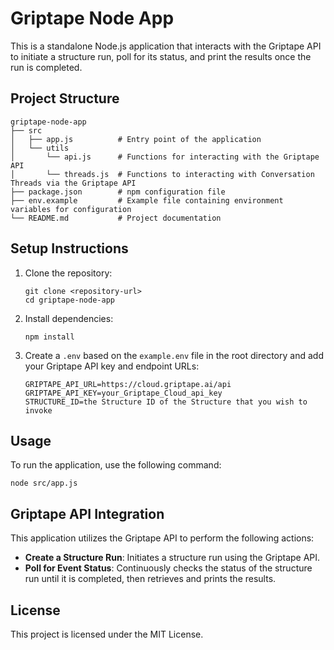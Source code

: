 # Griptape Node App

This is a standalone Node.js application that interacts with the Griptape API to initiate a structure run, poll for its status, and print the results once the run is completed.

## Project Structure

```
griptape-node-app
├── src
│   ├── app.js          # Entry point of the application
│   └── utils
│       └── api.js      # Functions for interacting with the Griptape API
│       └── threads.js  # Functions to interacting with Conversation Threads via the Griptape API
├── package.json        # npm configuration file
├── env.example         # Example file containing environment variables for configuration
└── README.md           # Project documentation
```

## Setup Instructions

1. Clone the repository:
   ```
   git clone <repository-url>
   cd griptape-node-app
   ```

2. Install dependencies:
   ```
   npm install
   ```

3. Create a `.env` based on the `example.env` file in the root directory and add your Griptape API key and endpoint URLs:
   ```
   GRIPTAPE_API_URL=https://cloud.griptape.ai/api
   GRIPTAPE_API_KEY=your_Griptape_Cloud_api_key
   STRUCTURE_ID=the Structure ID of the Structure that you wish to invoke
   ```

## Usage

To run the application, use the following command:
```
node src/app.js
```

## Griptape API Integration

This application utilizes the Griptape API to perform the following actions:

- **Create a Structure Run**: Initiates a structure run using the Griptape API.
- **Poll for Event Status**: Continuously checks the status of the structure run until it is completed, then retrieves and prints the results.

## License

This project is licensed under the MIT License.
